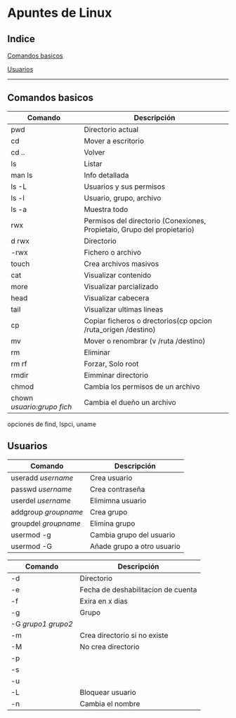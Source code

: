 # Apuntes de Linux

## Indice

[Comandos basicos](#comandos-basicos)

[Usuarios](#usuarios)

---

## Comandos basicos

Comando  | Descripción
------------- | -------------
pwd  | Directorio actual
cd | Mover a escritorio
cd .. | Volver
ls | Listar
man ls  | Info detallada
ls -L  | Usuarios y sus permisos
ls -l  | Usuario, grupo, archivo
ls -a  | Muestra todo
rwx  |  Permisos del directorio (Conexiones, Propietaio, Grupo del propietario)
d rwx  | Directorio
-rwx | Fichero o archivo
touch  | Crea archivos masivos
cat  | Visualizar contenido
more  | Visualizar parcializado
head  | Visualizar cabecera
tail   | Visualizar ultimas lineas
cp   | Copiar ficheros o drectorios(cp opcion /ruta_origen /destino)
mv | Mover o renombrar (v /ruta /destino)
rm | Eliminar
rm rf | Forzar, Solo root
rmdir | Eimminar directorio
chmod | Cambia los permisos de un archivo
chown *usuario:grupo fich* | Cambia el dueño un archivo

opciones de find, lspci, uname


## Usuarios

Comando  | Descripción
------------- | -------------
useradd *username* | Crea usuario
passwd *username* | Crea contraseña
userdel *username* | Elimimna usuario
addgroup *groupname* | Crea grupo
groupdel *groupname*  | Elimina grupo
usermod -g | Cambia grupo del usuario
usermod -G | Añade grupo a otro usuario


Comando  | Descripción
------------- | -------------
-d  | Directorio 
-e<YYYMMMDD> | Fecha de deshabilitacion de cuenta
-f<dias> | Exira en x dias
-g | Grupo
-G *grupo1 grupo2* | 
-m | Crea directorio si no existe
-M  | No crea directorio
-p | 
-s | 
-u <id>|
-L | Bloquear usuario
-n | Cambia el nombre





